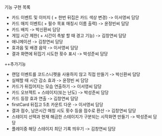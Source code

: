 기능 구현 목록
  * 카드 이벤트 및 이미지 ( + 한번 뒤집은 카드 색상 변경) -> 이서영씨 담당
  * 카드 매치 이벤트( + 필수 목표 매칭시 이름 출력) -> 윤정빈씨 담당
  * 카드 배치 -> 박신환씨 담당
  * 게임 시간 제한( + 시간이 촉발 할 때 경고 기능) -> 김창연씨 담당
  * 애니메이션 -> 김창연씨 담당
  * 효과음 및 배경 음악 -> 이서영씨 담당
  * 결과 화면에 뒤집기 시도한 횟수 표시 -> 박성준씨 담당

++추가기능
 * 랜덤 이벤트를 코드스니펫을 사용하지 않고 직접 만들기 -> 박신환씨 담당
 * 실패할 때 시간 감소 효과 -> 윤정빈 씨 담당
 * 카드가 뒤집어지는 모습 연출하기 -> 이서영씨 담당
 * 카드 오브젝트 + 스테이지(또는 난도) -> 박성준씨 담당
 * 카드 등장 효과 연출 -> 김창연씨 담당
 * firstCard 뒤집고 5초 카운트 다운 -> 이서영씨 담당
 * 결과 점수, 남은시간 매칭 시도 횟수 등을 점수로 환산 -> 김창연씨 담당
 * 스테이지 선택과 현재 해금한 스테이지가 구분되는 시작화면 만들기 -> 박성준씨 담당
 * 플레이중 해당 스테이지 최단 기록 띄우기 -> 김창연씨 담당
